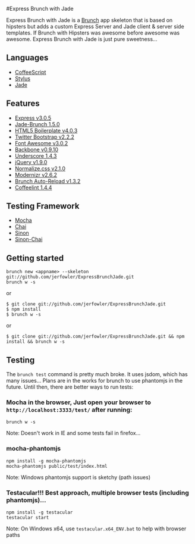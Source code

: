 #Express Brunch with Jade

Express Brunch with Jade is a [Brunch](http://brunch.io/) app skeleton that is based on hipsters but adds a custom Express Server and Jade client & server side templates. If Brunch with Hipsters was awesome before awesome was awesome. Express Brunch with Jade is just pure sweetness...

## Languages

- [CoffeeScript](http://coffeescript.org/)
- [Stylus](http://learnboost.github.com/stylus/)
- [Jade](http://jade-lang.com/)

## Features
- [Express v3.0.5](http://expressjs.com)
- [Jade-Brunch 1.5.0](https://github.com/brunch/jade-brunch)
- [HTML5 Boilerplate v4.0.3](https://github.com/h5bp/html5-boilerplate)
- [Twitter Bootstrap v2.2.2](http://twitter.github.com/bootstrap)
- [Font Awesome v3.0.2](https://github.com/FortAwesome/Font-Awesome)
- [Backbone v0.9.10](http://backbonejs.org)
- [Underscore 1.4.3](http://underscorejs.org)
- [jQuery v1.9.0](http://jquery.com)
- [Normalize.css v2.1.0](http://necolas.github.com/normalize.css)
- [Modernizr v2.6.2](https://github.com/Modernizr/Modernizr)
- [Brunch Auto-Reload v1.3.2](https://github.com/brunch/auto-reload-brunch)
- [Coffeelint 1.4.4](https://github.com/ilkosta/coffeelint-brunch)

## Testing Framework

- [Mocha](http://visionmedia.github.com/mocha)
- [Chai](http://chaijs.com)
- [Sinon](http://sinonjs.org)
- [Sinon-Chai](http://chaijs.com/plugins/sinon-chai)

## Getting started

    brunch new <appname> --skeleton git://github.com/jerfowler/ExpressBrunchJade.git
    brunch w -s

or

    $ git clone git://github.com/jerfowler/ExpressBrunchJade.git
    $ npm install
    $ brunch w -s

or

    $ git clone git://github.com/jerfowler/ExpressBrunchJade.git && npm install && brunch w -s

## Testing

The `brunch test` command is pretty much broke. It uses jsdom, which has many issues... Plans are in the works for brunch to use phantomjs in the future. Until then, there are better ways to run tests:

### Mocha in the browser, Just open your browser to `http://localhost:3333/test/` after running:

    brunch w -s
  
Note: Doesn't work in IE and some tests fail in firefox... 

### mocha-phantomjs 

    npm install -g mocha-phantomjs
    mocha-phantomjs public/test/index.html

Note: Windows phantomjs support is sketchy (path issues)

### Testacular!!! Best approach, multiple browser tests (including phantomjs)...

    npm install -g testacular
    testacular start

Note: On Windows x64, use `testacular.x64_ENV.bat` to help with browser paths